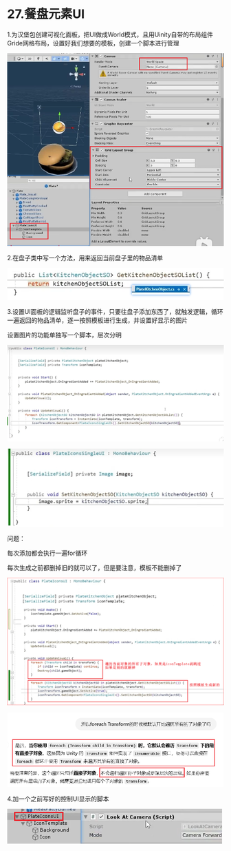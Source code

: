 # 27.餐盘元素UI

1.为汉堡包创建可视化面板，把UI做成World模式，且用Uinity自带的布局组件Gride网格布局，设置好我们想要的模板，创建一个脚本进行管理

![19a3da0ab82e25608a43510670309e60.png](image/19a3da0ab82e25608a43510670309e60.png)

2.在盘子类中写一个方法，用来返回当前盘子里的物品清单

![977ab262ee5859c1d00f9f6392491017.png](image/977ab262ee5859c1d00f9f6392491017.png)

3.设置UI面板的逻辑监听盘子的事件，只要往盘子添加东西了，就触发逻辑，循环一遍返回的物品清单，逐一按照模板进行生成，并设置好显示的图片

设置图片的功能单独写一个脚本，层次分明

![123d3a03cee944e4313433de69790362.png](image/123d3a03cee944e4313433de69790362.png)

![23d9ff84abc078f78e04744d0f8a83a6.png](image/23d9ff84abc078f78e04744d0f8a83a6.png)

问题：

每次添加都会执行一遍for循环

每次生成之前都删掉旧的就可以了，但是要注意，模板不能删掉了

![f41b6a27ff0c65ba935a248830ef0948.png](image/f41b6a27ff0c65ba935a248830ef0948.png)

![e33b155e5af29619ea7d34047c7f4990.png](image/e33b155e5af29619ea7d34047c7f4990.png)

4.加一个之前写好的控制UI显示的脚本

![24e521cc3d4c94222216d47253af4d68.png](image/24e521cc3d4c94222216d47253af4d68.png)
